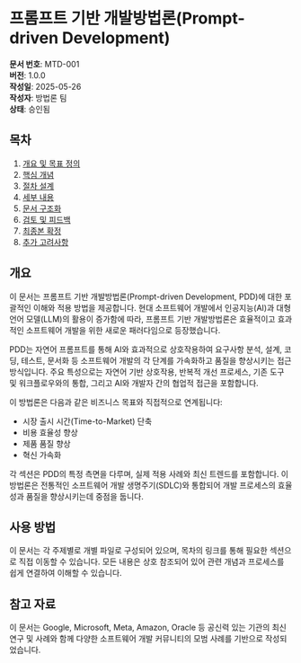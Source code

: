 # 프롬프트 기반 개발방법론(Prompt-driven Development)

**문서 번호**: MTD-001  
**버전**: 1.0.0  
**작성일**: 2025-05-26  
**작성자**: 방법론 팀  
**상태**: 승인됨

## 목차

1. [개요 및 목표 정의](00.prompt-driven-development-methodology-overview.md)
2. [핵심 개념](00.prompt-driven-development-methodology-core-concepts.md)
3. [절차 설계](00.prompt-driven-development-methodology-process.md)
4. [세부 내용](00.prompt-driven-development-methodology-details.md)
5. [문서 구조화](00.prompt-driven-development-methodology-documentation.md)
6. [검토 및 피드백](00.prompt-driven-development-methodology-review.md)
7. [최종본 확정](00.prompt-driven-development-methodology-finalization.md)
8. [추가 고려사항](00.prompt-driven-development-methodology-considerations.md)

## 개요

이 문서는 프롬프트 기반 개발방법론(Prompt-driven Development, PDD)에 대한 포괄적인 이해와 적용 방법을 제공합니다. 현대 소프트웨어 개발에서 인공지능(AI)과 대형 언어 모델(LLM)의 활용이 증가함에 따라, 프롬프트 기반 개발방법론은 효율적이고 효과적인 소프트웨어 개발을 위한 새로운 패러다임으로 등장했습니다.

PDD는 자연어 프롬프트를 통해 AI와 효과적으로 상호작용하여 요구사항 분석, 설계, 코딩, 테스트, 문서화 등 소프트웨어 개발의 각 단계를 가속화하고 품질을 향상시키는 접근 방식입니다. 주요 특성으로는 자연어 기반 상호작용, 반복적 개선 프로세스, 기존 도구 및 워크플로우와의 통합, 그리고 AI와 개발자 간의 협업적 접근을 포함합니다.

이 방법론은 다음과 같은 비즈니스 목표와 직접적으로 연계됩니다:
- 시장 출시 시간(Time-to-Market) 단축
- 비용 효율성 향상
- 제품 품질 향상
- 혁신 가속화

각 섹션은 PDD의 특정 측면을 다루며, 실제 적용 사례와 최신 트렌드를 포함합니다. 이 방법론은 전통적인 소프트웨어 개발 생명주기(SDLC)와 통합되어 개발 프로세스의 효율성과 품질을 향상시키는데 중점을 둡니다.

## 사용 방법

이 문서는 각 주제별로 개별 파일로 구성되어 있으며, 목차의 링크를 통해 필요한 섹션으로 직접 이동할 수 있습니다. 모든 내용은 상호 참조되어 있어 관련 개념과 프로세스를 쉽게 연결하여 이해할 수 있습니다.

## 참고 자료

이 문서는 Google, Microsoft, Meta, Amazon, Oracle 등 공신력 있는 기관의 최신 연구 및 사례와 함께 다양한 소프트웨어 개발 커뮤니티의 모범 사례를 기반으로 작성되었습니다.

